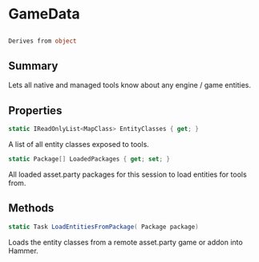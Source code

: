 # GameData

## 
```c#
Derives from object
```

## Summary

Lets all native and managed tools know about any engine / game entities.
## Properties

```c#
static IReadOnlyList<MapClass> EntityClasses { get; } 
```
A list of all entity classes exposed to tools.
```c#
static Package[] LoadedPackages { get; set; } 
```
All loaded asset.party packages for this session to load entities for tools from.
## Methods

```c#
static Task LoadEntitiesFromPackage( Package package) 
```
Loads the entity classes from a remote asset.party game or addon into Hammer.
